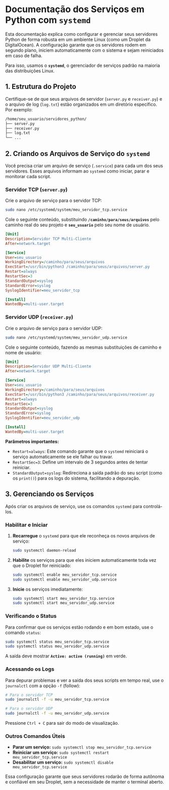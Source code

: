 # Documentação dos Serviços em Python com `systemd`

Esta documentação explica como configurar e gerenciar seus servidores Python de forma robusta em um ambiente Linux (como um Droplet da DigitalOcean). A configuração garante que os servidores rodem em segundo plano, iniciem automaticamente com o sistema e sejam reiniciados em caso de falha.

Para isso, usamos o **`systemd`**, o gerenciador de serviços padrão na maioria das distribuições Linux.

## 1\. Estrutura do Projeto

Certifique-se de que seus arquivos de servidor (`server.py` e `receiver.py`) e o arquivo de log (`log.txt`) estão organizados em um diretório específico. Por exemplo:

```bash
/home/seu_usuario/servidores_python/
├── server.py
├── receiver.py
├── log.txt
└── ...
```

## 2\. Criando os Arquivos de Serviço do `systemd`

Você precisa criar um arquivo de serviço (`.service`) para cada um dos seus servidores. Esses arquivos informam ao `systemd` como iniciar, parar e monitorar cada script.

### Servidor TCP (`server.py`)

Crie o arquivo de serviço para o servidor TCP:

```bash
sudo nano /etc/systemd/system/meu_servidor_tcp.service
```

Cole o seguinte conteúdo, substituindo **`/caminho/para/seus/arquivos`** pelo caminho real do seu projeto e **`seu_usuario`** pelo seu nome de usuário.

```ini
[Unit]
Description=Servidor TCP Multi-Cliente
After=network.target

[Service]
User=seu_usuario
WorkingDirectory=/caminho/para/seus/arquivos
ExecStart=/usr/bin/python3 /caminho/para/seus/arquivos/server.py
Restart=always
RestartSec=3
StandardOutput=syslog
StandardError=syslog
SyslogIdentifier=meu_servidor_tcp

[Install]
WantedBy=multi-user.target
```

### Servidor UDP (`receiver.py`)

Crie o arquivo de serviço para o servidor UDP:

```bash
sudo nano /etc/systemd/system/meu_servidor_udp.service
```

Cole o seguinte conteúdo, fazendo as mesmas substituições de caminho e nome de usuário:

```ini
[Unit]
Description=Servidor UDP Multi-Cliente
After=network.target

[Service]
User=seu_usuario
WorkingDirectory=/caminho/para/seus/arquivos
ExecStart=/usr/bin/python3 /caminho/para/seus/arquivos/receiver.py
Restart=always
RestartSec=3
StandardOutput=syslog
StandardError=syslog
SyslogIdentifier=meu_servidor_udp

[Install]
WantedBy=multi-user.target
```

**Parâmetros importantes:**

  * `Restart=always`: Este comando garante que o `systemd` reiniciará o serviço automaticamente se ele falhar ou travar.
  * `RestartSec=3`: Define um intervalo de 3 segundos antes de tentar reiniciar.
  * `StandardOutput=syslog`: Redireciona a saída padrão do seu script (como os `print()`) para os logs do sistema, facilitando a depuração.

## 3\. Gerenciando os Serviços

Após criar os arquivos de serviço, use os comandos `systemd` para controlá-los.

### Habilitar e Iniciar

1.  **Recarregue** o `systemd` para que ele reconheça os novos arquivos de serviço:

    ```bash
    sudo systemctl daemon-reload
    ```

2.  **Habilite** os serviços para que eles iniciem automaticamente toda vez que o Droplet for reiniciado:

    ```bash
    sudo systemctl enable meu_servidor_tcp.service
    sudo systemctl enable meu_servidor_udp.service
    ```

3.  **Inicie** os serviços imediatamente:

    ```bash
    sudo systemctl start meu_servidor_tcp.service
    sudo systemctl start meu_servidor_udp.service
    ```

### Verificando o Status

Para confirmar que os serviços estão rodando e em bom estado, use o comando `status`:

```bash
sudo systemctl status meu_servidor_tcp.service
sudo systemctl status meu_servidor_udp.service
```

A saída deve mostrar **`Active: active (running)`** em verde.

### Acessando os Logs

Para depurar problemas e ver a saída dos seus scripts em tempo real, use o `journalctl` com a opção `-f` (follow):

```bash
# Para o servidor TCP
sudo journalctl -f -u meu_servidor_tcp.service

# Para o servidor UDP
sudo journalctl -f -u meu_servidor_udp.service
```

Pressione `Ctrl + C` para sair do modo de visualização.

### Outros Comandos Úteis

  * **Parar um serviço:** `sudo systemctl stop meu_servidor_tcp.service`
  * **Reiniciar um serviço:** `sudo systemctl restart meu_servidor_tcp.service`
  * **Desabilitar um serviço:** `sudo systemctl disable meu_servidor_tcp.service`

Essa configuração garante que seus servidores rodarão de forma autônoma e confiável em seu Droplet, sem a necessidade de manter o terminal aberto.
